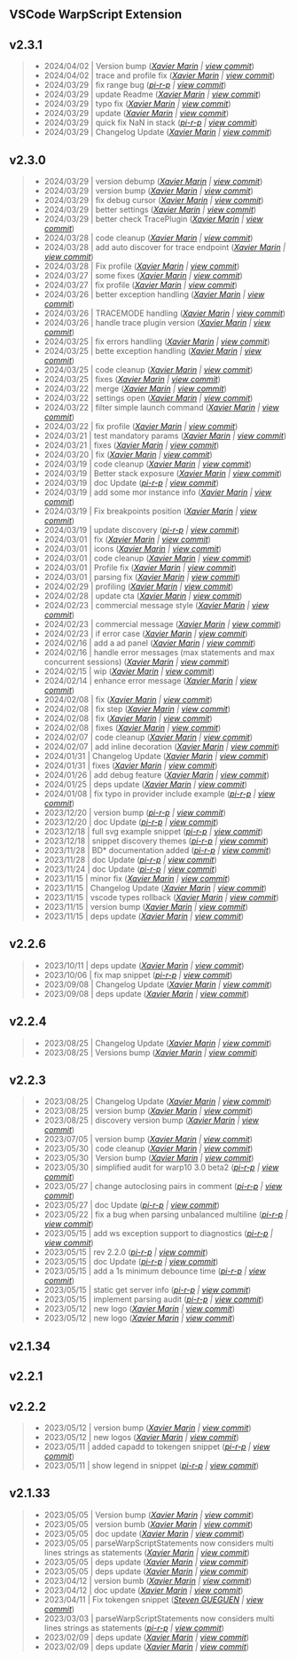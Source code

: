 VSCode WarpScript Extension
---

## v2.3.1

> +  2024/04/02  | Version bump  (*[Xavier Marin](xavier.marin@senx.io) | [view commit](https://github.com/senx/VSCode-WarpScriptLanguage/commit/90627d1ec176d76b7f3137b30ff4b94fe5cfc3fb)*)
> +  2024/04/02  | trace and profile fix  (*[Xavier Marin](xavier.marin@senx.io) | [view commit](https://github.com/senx/VSCode-WarpScriptLanguage/commit/98a510a7a2105b7ae7e544d5008c6e1746048de5)*)
> +  2024/03/29  | fix range bug  (*[pi-r-p](pierre.papin@senx.io) | [view commit](https://github.com/senx/VSCode-WarpScriptLanguage/commit/c36088aae12daf0862bb7e0deb6ea2ca9e61aa2f)*)
> +  2024/03/29  | update Readme  (*[Xavier Marin](xavier.marin@senx.io) | [view commit](https://github.com/senx/VSCode-WarpScriptLanguage/commit/97523e304aee31eb563da14a642c6d2fd491ff3c)*)
> +  2024/03/29  | typo fix  (*[Xavier Marin](xavier.marin@senx.io) | [view commit](https://github.com/senx/VSCode-WarpScriptLanguage/commit/e5cda0431430285f0839b8430e8170b50f220ce7)*)
> +  2024/03/29  | update  (*[Xavier Marin](xavier.marin@senx.io) | [view commit](https://github.com/senx/VSCode-WarpScriptLanguage/commit/a19623a82fa3bba0a1c6a565ab7e5e4897d7b78c)*)
> +  2024/03/29  | quick fix NaN in stack  (*[pi-r-p](pierre.papin@senx.io) | [view commit](https://github.com/senx/VSCode-WarpScriptLanguage/commit/b895e9ed35d8f4d7936fc55407e344e4891fc966)*)
> +  2024/03/29  | Changelog Update  (*[Xavier Marin](xavier.marin@senx.io) | [view commit](https://github.com/senx/VSCode-WarpScriptLanguage/commit/2872dfea3cf49318a289cf66ce1f7880fa246f6e)*)

## v2.3.0

> +  2024/03/29  | version debump  (*[Xavier Marin](xavier.marin@senx.io) | [view commit](https://github.com/senx/VSCode-WarpScriptLanguage/commit/7f12ba88cc64bb21b81d0f15d4c40e5729a3c195)*)
> +  2024/03/29  | version bump  (*[Xavier Marin](xavier.marin@senx.io) | [view commit](https://github.com/senx/VSCode-WarpScriptLanguage/commit/ffa4732d9e0fc4f018c1ac1f25c605fd2a30a6b1)*)
> +  2024/03/29  | fix debug cursor  (*[Xavier Marin](xavier.marin@senx.io) | [view commit](https://github.com/senx/VSCode-WarpScriptLanguage/commit/64c3ca9d3691a5a8d8541e3629ea9a4181065e38)*)
> +  2024/03/29  | better settings  (*[Xavier Marin](xavier.marin@senx.io) | [view commit](https://github.com/senx/VSCode-WarpScriptLanguage/commit/032cd55934ede4df03827a6b258300af50f4762e)*)
> +  2024/03/29  | better check TracePlugin  (*[Xavier Marin](xavier.marin@senx.io) | [view commit](https://github.com/senx/VSCode-WarpScriptLanguage/commit/3106bac175f3aacf78f58384c09cf735d9a52f6a)*)
> +  2024/03/28  | code cleanup  (*[Xavier Marin](xavier.marin@senx.io) | [view commit](https://github.com/senx/VSCode-WarpScriptLanguage/commit/1ca0842d43ecd66513467f928eff2d051e36e056)*)
> +  2024/03/28  | add auto discover for trace endpoint  (*[Xavier Marin](xavier.marin@senx.io) | [view commit](https://github.com/senx/VSCode-WarpScriptLanguage/commit/408a1db382690bed3c7bdcfe5bf998dbf78a6ac2)*)
> +  2024/03/28  | Fix profile  (*[Xavier Marin](xavier.marin@senx.io) | [view commit](https://github.com/senx/VSCode-WarpScriptLanguage/commit/d63cc1f3f7c1c57d0c9af145e79d6218b4aca4d9)*)
> +  2024/03/27  | some fixes  (*[Xavier Marin](xavier.marin@senx.io) | [view commit](https://github.com/senx/VSCode-WarpScriptLanguage/commit/6081d2857b39f98a50bae562480bba4609591223)*)
> +  2024/03/27  | fix profile  (*[Xavier Marin](xavier.marin@senx.io) | [view commit](https://github.com/senx/VSCode-WarpScriptLanguage/commit/507b3a38736ede59a6e18988408d90877671ba39)*)
> +  2024/03/26  | better exception handling  (*[Xavier Marin](xavier.marin@senx.io) | [view commit](https://github.com/senx/VSCode-WarpScriptLanguage/commit/0777be547237a089cffd5d108e0d6ce4d568535f)*)
> +  2024/03/26  | TRACEMODE handling  (*[Xavier Marin](xavier.marin@senx.io) | [view commit](https://github.com/senx/VSCode-WarpScriptLanguage/commit/3eb13daa6687356759f6c38c8b5b26c95c7251bd)*)
> +  2024/03/26  | handle trace plugin version  (*[Xavier Marin](xavier.marin@senx.io) | [view commit](https://github.com/senx/VSCode-WarpScriptLanguage/commit/c090e825500a35bd4df55aed6269c4587e747b26)*)
> +  2024/03/25  | fix errors handling  (*[Xavier Marin](xavier.marin@senx.io) | [view commit](https://github.com/senx/VSCode-WarpScriptLanguage/commit/b34a6b170557208fa625e73e7840a4017df89797)*)
> +  2024/03/25  | bette exception handling  (*[Xavier Marin](xavier.marin@senx.io) | [view commit](https://github.com/senx/VSCode-WarpScriptLanguage/commit/cd8b067d662030d35c9c6304afe9d510e98070e2)*)
> +  2024/03/25  | code cleanup  (*[Xavier Marin](xavier.marin@senx.io) | [view commit](https://github.com/senx/VSCode-WarpScriptLanguage/commit/ccf38fc529eb2f952c69d0f0eaced0d38f545fdf)*)
> +  2024/03/25  | fixes  (*[Xavier Marin](xavier.marin@senx.io) | [view commit](https://github.com/senx/VSCode-WarpScriptLanguage/commit/84613c27e19c1df4c8118cdfd6cf87ea8653dc49)*)
> +  2024/03/22  | merge  (*[Xavier Marin](xavier.marin@senx.io) | [view commit](https://github.com/senx/VSCode-WarpScriptLanguage/commit/c6caa804bb17bdf3b357e120006c85ba61a5b8fd)*)
> +  2024/03/22  | settings open  (*[Xavier Marin](xavier.marin@senx.io) | [view commit](https://github.com/senx/VSCode-WarpScriptLanguage/commit/bd59475e413ef3c789e60b87baa40bd39758462f)*)
> +  2024/03/22  | filter simple launch command  (*[Xavier Marin](xavier.marin@senx.io) | [view commit](https://github.com/senx/VSCode-WarpScriptLanguage/commit/350770270033df6ddc5d02457fddcd56a5204077)*)
> +  2024/03/22  | fix profile  (*[Xavier Marin](xavier.marin@senx.io) | [view commit](https://github.com/senx/VSCode-WarpScriptLanguage/commit/f4c504e764af5e6309b9391d13cadfaedbf4e2ef)*)
> +  2024/03/21  | test mandatory params  (*[Xavier Marin](xavier.marin@senx.io) | [view commit](https://github.com/senx/VSCode-WarpScriptLanguage/commit/43582db1a372f06c3046f539fe1b1c8b01707e93)*)
> +  2024/03/21  | fixes  (*[Xavier Marin](xavier.marin@senx.io) | [view commit](https://github.com/senx/VSCode-WarpScriptLanguage/commit/660e5298596cad267ea5a04901ac2d82ac62b43e)*)
> +  2024/03/20  | fix  (*[Xavier Marin](xavier.marin@senx.io) | [view commit](https://github.com/senx/VSCode-WarpScriptLanguage/commit/cc59ad4990fb473a9ec54977fffc46e6d1719734)*)
> +  2024/03/19  | code cleanup  (*[Xavier Marin](xavier.marin@senx.io) | [view commit](https://github.com/senx/VSCode-WarpScriptLanguage/commit/b81792ad2136052d62cc8bac7d0fcf6d6d13ec33)*)
> +  2024/03/19  | Better stack exposure  (*[Xavier Marin](xavier.marin@senx.io) | [view commit](https://github.com/senx/VSCode-WarpScriptLanguage/commit/c83b4c6d3f24237cd27e5a815a0f24fbc59f1ec9)*)
> +  2024/03/19  | doc Update  (*[pi-r-p](pierre.papin@senx.io) | [view commit](https://github.com/senx/VSCode-WarpScriptLanguage/commit/3bb60a658879fb51ae161020c658b7114376bc68)*)
> +  2024/03/19  | add some mor instance info  (*[Xavier Marin](xavier.marin@senx.io) | [view commit](https://github.com/senx/VSCode-WarpScriptLanguage/commit/14b91dfddbaa1eb8f21bdb42561803d964dab8d4)*)
> +  2024/03/19  | Fix breakpoints position  (*[Xavier Marin](xavier.marin@senx.io) | [view commit](https://github.com/senx/VSCode-WarpScriptLanguage/commit/d93345f333ae04daed5aa26b0abb079baf74d84e)*)
> +  2024/03/19  | update discovery  (*[pi-r-p](pierre.papin@senx.io) | [view commit](https://github.com/senx/VSCode-WarpScriptLanguage/commit/1b32b6d42e1ef1813b4a729e70dcb6db5be06475)*)
> +  2024/03/01  | fix  (*[Xavier Marin](xavier.marin@senx.io) | [view commit](https://github.com/senx/VSCode-WarpScriptLanguage/commit/cf118bb43f739af6876b043797265ab69650af8c)*)
> +  2024/03/01  | icons  (*[Xavier Marin](xavier.marin@senx.io) | [view commit](https://github.com/senx/VSCode-WarpScriptLanguage/commit/9e58986dcc6ba2058232381e4724f72d15b3cc5a)*)
> +  2024/03/01  | code cleanup  (*[Xavier Marin](xavier.marin@senx.io) | [view commit](https://github.com/senx/VSCode-WarpScriptLanguage/commit/7c1801484febd56dbd18fae466772a626f369497)*)
> +  2024/03/01  | Profile fix  (*[Xavier Marin](xavier.marin@senx.io) | [view commit](https://github.com/senx/VSCode-WarpScriptLanguage/commit/9ef1e497de1e829aa203d33ecf5fba6c6f541b55)*)
> +  2024/03/01  | parsing fix  (*[Xavier Marin](xavier.marin@senx.io) | [view commit](https://github.com/senx/VSCode-WarpScriptLanguage/commit/fa543d4af815afd7ea31d2f5e21588d0cc911136)*)
> +  2024/02/29  | profiling  (*[Xavier Marin](xavier.marin@senx.io) | [view commit](https://github.com/senx/VSCode-WarpScriptLanguage/commit/b422ebed75dbb2166117ff6cf0791fece91dc088)*)
> +  2024/02/28  | update cta  (*[Xavier Marin](xavier.marin@senx.io) | [view commit](https://github.com/senx/VSCode-WarpScriptLanguage/commit/d004173678f3868b2c5422b1d4c6237fc8298472)*)
> +  2024/02/23  | commercial message style  (*[Xavier Marin](xavier.marin@senx.io) | [view commit](https://github.com/senx/VSCode-WarpScriptLanguage/commit/1885f51da47443a0924cc36272f0e86e1878a455)*)
> +  2024/02/23  | commercial message  (*[Xavier Marin](xavier.marin@senx.io) | [view commit](https://github.com/senx/VSCode-WarpScriptLanguage/commit/15f7261fd66351d48fd8ea6ced4dd9df37a91988)*)
> +  2024/02/23  | if error case  (*[Xavier Marin](xavier.marin@senx.io) | [view commit](https://github.com/senx/VSCode-WarpScriptLanguage/commit/3d03bf430853aacf1a7b6972192092e880437a26)*)
> +  2024/02/16  | add a ad panel  (*[Xavier Marin](xavier.marin@senx.io) | [view commit](https://github.com/senx/VSCode-WarpScriptLanguage/commit/207537622f90e21e1c153d3842ea023c40584703)*)
> +  2024/02/16  | handle error messages (max statements and max concurrent sessions)  (*[Xavier Marin](xavier.marin@senx.io) | [view commit](https://github.com/senx/VSCode-WarpScriptLanguage/commit/98fb233640cf8309df769636038687ffb69202c3)*)
> +  2024/02/15  | wip  (*[Xavier Marin](xavier.marin@senx.io) | [view commit](https://github.com/senx/VSCode-WarpScriptLanguage/commit/f5724118d40c57bf1d88952161e2d9aed0adba03)*)
> +  2024/02/14  | enhance error message  (*[Xavier Marin](xavier.marin@senx.io) | [view commit](https://github.com/senx/VSCode-WarpScriptLanguage/commit/86eaa1f06e22672cf7478dfadeb16a85c4164c45)*)
> +  2024/02/08  | fix  (*[Xavier Marin](xavier.marin@senx.io) | [view commit](https://github.com/senx/VSCode-WarpScriptLanguage/commit/18c0d663a5b6b212a85018874ec136c7879edb2c)*)
> +  2024/02/08  | fix step  (*[Xavier Marin](xavier.marin@senx.io) | [view commit](https://github.com/senx/VSCode-WarpScriptLanguage/commit/fc8ba54dcbd94d97910901e801def66e8bad2e7f)*)
> +  2024/02/08  | fix  (*[Xavier Marin](xavier.marin@senx.io) | [view commit](https://github.com/senx/VSCode-WarpScriptLanguage/commit/693cfa4adb0ec796e7fef5bf439b2874b023e726)*)
> +  2024/02/08  | fixes  (*[Xavier Marin](xavier.marin@senx.io) | [view commit](https://github.com/senx/VSCode-WarpScriptLanguage/commit/dd2c3e525fb70b4c85de5673248ac0b4cfc975cf)*)
> +  2024/02/07  | code cleanup  (*[Xavier Marin](xavier.marin@senx.io) | [view commit](https://github.com/senx/VSCode-WarpScriptLanguage/commit/87b8ef3eb1c01e3ebe3022543a3629d1cca45d90)*)
> +  2024/02/07  | add inline decoration  (*[Xavier Marin](xavier.marin@senx.io) | [view commit](https://github.com/senx/VSCode-WarpScriptLanguage/commit/67dc46563b1b3349c5d4c27a147e25ff1d149a45)*)
> +  2024/01/31  | Changelog Update  (*[Xavier Marin](xavier.marin@senx.io) | [view commit](https://github.com/senx/VSCode-WarpScriptLanguage/commit/45aac98474570ad1e63ecf3d16f4ca3a8c9da10a)*)
> +  2024/01/31  | fixes  (*[Xavier Marin](xavier.marin@senx.io) | [view commit](https://github.com/senx/VSCode-WarpScriptLanguage/commit/a60113dc259ad3a09f215af3dfd5416b93fa2379)*)
> +  2024/01/26  | add debug feature  (*[Xavier Marin](xavier.marin@senx.io) | [view commit](https://github.com/senx/VSCode-WarpScriptLanguage/commit/17c9fd74bb5d850b3b26a735a844673cd6b0f3d8)*)
> +  2024/01/25  | deps update  (*[Xavier Marin](xavier.marin@senx.io) | [view commit](https://github.com/senx/VSCode-WarpScriptLanguage/commit/ed8aff536691c64943d5c0b42044cfaab5ab6625)*)
> +  2024/01/08  | fix typo in provider include example  (*[pi-r-p](pierre.papin@senx.io) | [view commit](https://github.com/senx/VSCode-WarpScriptLanguage/commit/166972b87569a3ad52cef7fbd98d0eacdc763be5)*)
> +  2023/12/20  | version bump  (*[pi-r-p](pierre.papin@senx.io) | [view commit](https://github.com/senx/VSCode-WarpScriptLanguage/commit/6acf2c2cbb7644340db6642df5fef070ba80e5d4)*)
> +  2023/12/20  | doc Update  (*[pi-r-p](pierre.papin@senx.io) | [view commit](https://github.com/senx/VSCode-WarpScriptLanguage/commit/00676d4c6fecbf3e83dc336b2faa6ec19c873284)*)
> +  2023/12/18  | full svg example snippet  (*[pi-r-p](pierre.papin@senx.io) | [view commit](https://github.com/senx/VSCode-WarpScriptLanguage/commit/09aa1661ac011a77767b67071f0e49686ff6e0a8)*)
> +  2023/12/18  | snippet discovery themes  (*[pi-r-p](pierre.papin@senx.io) | [view commit](https://github.com/senx/VSCode-WarpScriptLanguage/commit/d2e4b26d1d9cb90e4215673634cc1a8c4a03495a)*)
> +  2023/11/28  | BD* documentation added  (*[pi-r-p](pierre.papin@senx.io) | [view commit](https://github.com/senx/VSCode-WarpScriptLanguage/commit/d0089e820c6d2fb1990aeb683dbbc1ae716c696a)*)
> +  2023/11/28  | doc Update  (*[pi-r-p](pierre.papin@senx.io) | [view commit](https://github.com/senx/VSCode-WarpScriptLanguage/commit/8aaf2eeed3c7e9fa3cd51e58ce82e9402b2a2298)*)
> +  2023/11/24  | doc Update  (*[pi-r-p](pierre.papin@senx.io) | [view commit](https://github.com/senx/VSCode-WarpScriptLanguage/commit/bb2105e4bc0efdd9ba83f40c8bae3953dd62c06f)*)
> +  2023/11/15  | minor fix  (*[Xavier Marin](xavier.marin@senx.io) | [view commit](https://github.com/senx/VSCode-WarpScriptLanguage/commit/d148aaec3941ff0aa78d134a09d0988728fd8cd0)*)
> +  2023/11/15  | Changelog Update  (*[Xavier Marin](xavier.marin@senx.io) | [view commit](https://github.com/senx/VSCode-WarpScriptLanguage/commit/d3ae0f6958d483af8e4d6af7f12455256283ae83)*)
> +  2023/11/15  | vscode types rollback  (*[Xavier Marin](xavier.marin@senx.io) | [view commit](https://github.com/senx/VSCode-WarpScriptLanguage/commit/1a62f5da3c376f034c270266fbe680407cec8676)*)
> +  2023/11/15  | version bump  (*[Xavier Marin](xavier.marin@senx.io) | [view commit](https://github.com/senx/VSCode-WarpScriptLanguage/commit/48a045fcfb7b2aa1a4ce68619ed5dfd98f50bd1a)*)
> +  2023/11/15  | deps update  (*[Xavier Marin](xavier.marin@senx.io) | [view commit](https://github.com/senx/VSCode-WarpScriptLanguage/commit/0c0ca009f1417d7bed447373395f44297b4663a9)*)

## v2.2.6

> +  2023/10/11  | deps update  (*[Xavier Marin](xavier.marin@senx.io) | [view commit](https://github.com/senx/VSCode-WarpScriptLanguage/commit/2b5d65aef13af456e5846048a1dc239350296e56)*)
> +  2023/10/06  | fix map snippet  (*[pi-r-p](pierre.papin@senx.io) | [view commit](https://github.com/senx/VSCode-WarpScriptLanguage/commit/646f45bdb11871c6184c7ebe89b3c8f5ac17ae17)*)
> +  2023/09/08  | Changelog Update  (*[Xavier Marin](xavier.marin@senx.io) | [view commit](https://github.com/senx/VSCode-WarpScriptLanguage/commit/563d634759ea737aea271ee12bc307b454c3182c)*)
> +  2023/09/08  | deps update  (*[Xavier Marin](xavier.marin@senx.io) | [view commit](https://github.com/senx/VSCode-WarpScriptLanguage/commit/a88d34ad4744f598da09dc3f743c33fdb43d7b58)*)

## v2.2.4

> +  2023/08/25  | Changelog Update  (*[Xavier Marin](xavier.marin@senx.io) | [view commit](https://github.com/senx/VSCode-WarpScriptLanguage/commit/7bcb1a066d8ac9ebdce95c3edecfafce60ace274)*)
> +  2023/08/25  | Versions bump  (*[Xavier Marin](xavier.marin@senx.io) | [view commit](https://github.com/senx/VSCode-WarpScriptLanguage/commit/f9cd9476dafdedceb26adef69d427e7d59be9897)*)

## v2.2.3

> +  2023/08/25  | Changelog Update  (*[Xavier Marin](xavier.marin@senx.io) | [view commit](https://github.com/senx/VSCode-WarpScriptLanguage/commit/f244999776772186d710e48367e08534c2c9a576)*)
> +  2023/08/25  | version bump  (*[Xavier Marin](xavier.marin@senx.io) | [view commit](https://github.com/senx/VSCode-WarpScriptLanguage/commit/579e6bc223326d4366cd3297f9ab5453643303b3)*)
> +  2023/08/25  | discovery version bump  (*[Xavier Marin](xavier.marin@senx.io) | [view commit](https://github.com/senx/VSCode-WarpScriptLanguage/commit/af80320938baf1222aa727b49e703e54a1b032f4)*)
> +  2023/07/05  | version bump  (*[Xavier Marin](xavier.marin@senx.io) | [view commit](https://github.com/senx/VSCode-WarpScriptLanguage/commit/7b5f58246e4a8607ba3e45e695b9810e17420614)*)
> +  2023/05/30  | code cleanup  (*[Xavier Marin](xavier.marin@senx.io) | [view commit](https://github.com/senx/VSCode-WarpScriptLanguage/commit/95970c9891738c2804ff07925d2ff07ab7c7163e)*)
> +  2023/05/30  | Version bump  (*[Xavier Marin](xavier.marin@senx.io) | [view commit](https://github.com/senx/VSCode-WarpScriptLanguage/commit/a1c09ad9c51bbe87ebe881c684311a2941908e03)*)
> +  2023/05/30  | simplified audit for warp10 3.0 beta2  (*[pi-r-p](pierre.papin@senx.io) | [view commit](https://github.com/senx/VSCode-WarpScriptLanguage/commit/3c0ab1cce27c9bec5890150bce5d515d1e83a395)*)
> +  2023/05/27  | change autoclosing pairs in comment  (*[pi-r-p](pierre.papin@senx.io) | [view commit](https://github.com/senx/VSCode-WarpScriptLanguage/commit/568a4d9d59a61965b303401970ef02a999c430fc)*)
> +  2023/05/27  | doc Update  (*[pi-r-p](pierre.papin@senx.io) | [view commit](https://github.com/senx/VSCode-WarpScriptLanguage/commit/c6986e147119de89c08e9ef9f747abe41befb593)*)
> +  2023/05/22  | fix a bug when parsing unbalanced multiline  (*[pi-r-p](pierre.papin@senx.io) | [view commit](https://github.com/senx/VSCode-WarpScriptLanguage/commit/0e697f66f4876738da26393ddd85947db617dc76)*)
> +  2023/05/15  | add ws exception support to diagnostics  (*[pi-r-p](pierre.papin@senx.io) | [view commit](https://github.com/senx/VSCode-WarpScriptLanguage/commit/d77f7eb448292c8573041bff3774270ed22cd775)*)
> +  2023/05/15  | rev 2.2.0  (*[pi-r-p](pierre.papin@senx.io) | [view commit](https://github.com/senx/VSCode-WarpScriptLanguage/commit/468348ecabc1870f40cab55ef135422fe7ecd4b1)*)
> +  2023/05/15  | doc Update  (*[pi-r-p](pierre.papin@senx.io) | [view commit](https://github.com/senx/VSCode-WarpScriptLanguage/commit/df7a8ca41115221c1697e868b632fe60944d00f7)*)
> +  2023/05/15  | add a 1s minimum debounce time  (*[pi-r-p](pierre.papin@senx.io) | [view commit](https://github.com/senx/VSCode-WarpScriptLanguage/commit/cc2baee0e46081e74890e8fee3051a250f23b853)*)
> +  2023/05/15  | static get server info  (*[pi-r-p](pierre.papin@senx.io) | [view commit](https://github.com/senx/VSCode-WarpScriptLanguage/commit/c71e85856ea4b5b6b64b35fcdd54d54256cfb537)*)
> +  2023/05/15  | implement parsing audit  (*[pi-r-p](pierre.papin@senx.io) | [view commit](https://github.com/senx/VSCode-WarpScriptLanguage/commit/b7780603ab7b146946c435866db243a4896f3e5f)*)
> +  2023/05/12  | new logo  (*[Xavier Marin](xavier.marin@senx.io) | [view commit](https://github.com/senx/VSCode-WarpScriptLanguage/commit/03665a313c6f28b3344461f93fd177520e8a2227)*)
> +  2023/05/12  | new logo  (*[Xavier Marin](xavier.marin@senx.io) | [view commit](https://github.com/senx/VSCode-WarpScriptLanguage/commit/c7f23497d77af4d11f25374e1b0077c02e8bb2ee)*)

## v2.1.34


## v2.2.1


## v2.2.2

> +  2023/05/12  | version bump  (*[Xavier Marin](xavier.marin@senx.io) | [view commit](https://github.com/senx/VSCode-WarpScriptLanguage/commit/bf1d1874cd0b3e3aa57e5781a1f519dfbaad6c11)*)
> +  2023/05/12  | new logos  (*[Xavier Marin](xavier.marin@senx.io) | [view commit](https://github.com/senx/VSCode-WarpScriptLanguage/commit/1710c1e0ec1dd66de6c75ab3b1df04e531b9e797)*)
> +  2023/05/11  | added capadd to tokengen snippet  (*[pi-r-p](pierre.papin@senx.io) | [view commit](https://github.com/senx/VSCode-WarpScriptLanguage/commit/b4bf75171fe7f67b299b2b7917a6d53f5a4c221e)*)
> +  2023/05/11  | show legend in snippet  (*[pi-r-p](pierre.papin@senx.io) | [view commit](https://github.com/senx/VSCode-WarpScriptLanguage/commit/c858cee722dc38124f6f5f4d2476884b986393f0)*)

## v2.1.33

> +  2023/05/05  | Version bump  (*[Xavier Marin](xavier.marin@senx.io) | [view commit](https://github.com/senx/VSCode-WarpScriptLanguage/commit/6fcd9ca47ad962e4fd5fc633ab9bc5c8d8eade55)*)
> +  2023/05/05  | version bumb  (*[Xavier Marin](xavier.marin@senx.io) | [view commit](https://github.com/senx/VSCode-WarpScriptLanguage/commit/9edf420f6baf8c3e507954d337d005f8784365ca)*)
> +  2023/05/05  | doc update  (*[Xavier Marin](xavier.marin@senx.io) | [view commit](https://github.com/senx/VSCode-WarpScriptLanguage/commit/0c9114a7c9a0d64d96d5ab68e9ec5f6c8aa027c4)*)
> +  2023/05/05  | parseWarpScriptStatements now considers multi lines strings as statements  (*[Xavier Marin](xavier.marin@senx.io) | [view commit](https://github.com/senx/VSCode-WarpScriptLanguage/commit/09160cad7cb85a5b9608dffb514df4b5d2d0ef9f)*)
> +  2023/05/05  | deps update  (*[Xavier Marin](xavier.marin@senx.io) | [view commit](https://github.com/senx/VSCode-WarpScriptLanguage/commit/632e3d0745ec215ebf4c2647f46ecf86e731a96c)*)
> +  2023/05/05  | deps update  (*[Xavier Marin](xavier.marin@senx.io) | [view commit](https://github.com/senx/VSCode-WarpScriptLanguage/commit/56a8cbfa0bdccdd7ccf3f29c0a139424cfffc561)*)
> +  2023/04/12  | version bumb  (*[Xavier Marin](xavier.marin@senx.io) | [view commit](https://github.com/senx/VSCode-WarpScriptLanguage/commit/d7d14820c1dccf7b7d3d911c2c00c2426b80b8da)*)
> +  2023/04/12  | doc update  (*[Xavier Marin](xavier.marin@senx.io) | [view commit](https://github.com/senx/VSCode-WarpScriptLanguage/commit/efa39eae740757c7d83d71bb60477c750397c7d2)*)
> +  2023/04/11  | Fix tokengen snippet  (*[Steven GUEGUEN](steven.gueguen@senx.io) | [view commit](https://github.com/senx/VSCode-WarpScriptLanguage/commit/d4e50560da5edafc98dc21997f6ea8116b1e5722)*)
> +  2023/03/03  | parseWarpScriptStatements now considers multi lines strings as statements  (*[pi-r-p](pierre.papin@senx.io) | [view commit](https://github.com/senx/VSCode-WarpScriptLanguage/commit/81b35d4a662cf8b805c794514000b1f776d26a0b)*)
> +  2023/02/09  | deps update  (*[Xavier Marin](xavier.marin@senx.io) | [view commit](https://github.com/senx/VSCode-WarpScriptLanguage/commit/6deb883f7f4ba1a91b7d55e312b762861a856548)*)
> +  2023/02/09  | deps update  (*[Xavier Marin](xavier.marin@senx.io) | [view commit](https://github.com/senx/VSCode-WarpScriptLanguage/commit/39254fdeb3e5ecc169c9f70cfc4c8554005a003d)*)


